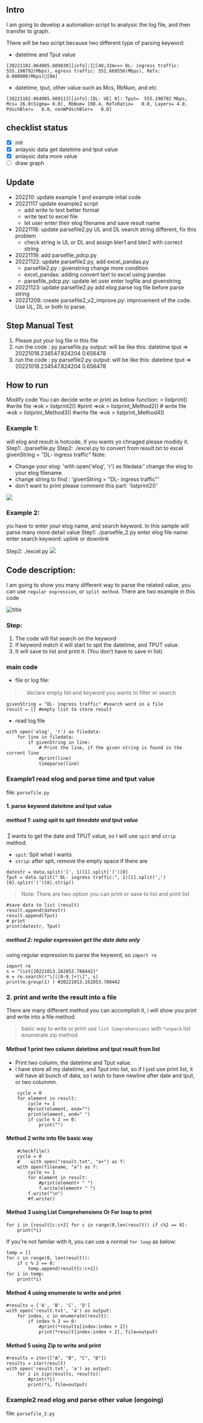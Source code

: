 ## Intro
I am going to develop a automation script to analysic the log file, and then transfer to graph. 

There will be two script because two different type of parsing keyword:
- datetime and Tput value
```
[20221102.064905.609030][info]:[[40;32m>>> DL- ingress traffic: 555.198792(Mbps), egress traffic: 551.669556(Mbps), ReTx: 0.000000(Mbps)[0m]
```
- datetime, tput, other value such as Mcs, RbNum, and etc
```
[20221102.064905.609113][info]:[DL- UE[ 0]: Tput=  555.198792 Mbps, Mcs= 26.0(Sigma= 0.0), RbNum= 198.4, ReTxRatio=   0.0, Layers= 4.0, PdschBler=   0.0, nonWPdschBler=   0.0]
```
## checklist status 
- [x] init
- [x] anlaysic data get datetime and tput value
- [x] anlaysic data more value
- [ ] draw graph 

## Update
- 202210: update example 1 and example intial code
- 20221117 update example2 script 
	- add write to text better format
	- write text to excel file
	- let user enter their elog filename and save result name
- 20221118: update parsefile2.py UL and DL search string different, fix this problem
	- check string is UL or DL and assign bler1 and bler2 with correct string
- 20221119: add parsefile_pdcp.py 
- 20221122: update parsefile2.py, add excel_pandas.py
	- parsefile2.py : givenstring change more condition
	-  excel_pandas: adding convert text to excel using pandas
	- parsefile_pdcp.py: update let user enter logfile and givenstring 
- 20221123: update parsefile2.py add elog parse log file before parse string
- 20221209: create parsefile2_v2_improve.py: improvement of the code. Use UL, DL or both to parse. 

## Step Manual Test 
1. Please put your log file in this file
2. run the code : py parsefile.py 
output: will be like this: datetime tput => 20221018.234547.824204 0.656478
3. run the code : py parsefile2.py 
output: will be like this: datetime tput => 20221018.234547.824204 0.656478

## How to run 
Modify code
You can decide write or print as below function:
    > listprint() #write file =>ok
    > listprint2() #print =>ok
    > listprint_Method2()  # write file =>ok
    > listprint_Method3() #write file =>ok
    > listprint_Method4()

### Example 1:

will elog and result is hotcode, if you wants yo chnaged please modidy it. 
Step1: ./parsefile.py
Step2: ./excel.py to convert from result.txt to excel 
givenString = "DL- ingress traffic"
Note: 
- Change your elog: 'with open('elog', 'r') as filedata:' change the elog to your elog filename
- change string to find : 'givenString = "DL- ingress traffic"'
- don't want to print please comment this part: 'listprint2()'



![](img/example1.PNG)

### Example 2: 
yiu have to enter your elog name, and search keyword. In this sample will parse many more detail value
Step1: ./parsefile_2.py
enter elog file name:
enter search keyword: uplink or downlink

Step2: ./excel.py 
![](img/example2.PNG)

## Code description:
I am going to show you many different way to parse the related value, you can use `regular expression`, or `split method`. 
There are two example in this code

![title](img/screenshot.PNG)

### Step: 
1. The code will fist search on the keyword
2. If keyword match it will start to spit the datetime, and TPUT value. 
3. It will save to list and print it. (You don't have to save in list)

### main code
- file or log file: 
>　declare empty list and keyword you wants to filter or search
```
givenString = "DL- ingress traffic" #search word in a file
result = [] #empty list to store result
```
- read log file
```
with open('elog', 'r') as filedata:
    for line in filedata:   
        if givenString in line:
            # Print the line, if the given string is found in the current line
            #print(line)
            timeparse(line)
```
### Example1 read elog and parse time and tput value
file: `parsefile.py`
#### 1. parse keyword dateitme and tput value
##### method 1: using spit to spit timedate and tput value
Ｉwants to get the date and TPUT value, so I will use `spit` and `strip` method.
- `spit`: Spit what I wants
- `strip`: after spit, remove the empty space if there are

```
datestr = data.split('[', 1)[1].split(']')[0]
Tput = data.split(" DL- ingress traffic:", 1)[1].split(',')[0].split('(')[0].strip()
```
> Note: There are two option you can print or save to list and print list 
```
#save data to list (result)
result.append(datestr)
result.append(Tput)
# print 
print(datestr, Tput) 
```
##### method 2: regular expression get the date data only
using regular expression to parse the keyword, so `import re`
```
import re
s = "list[20221013.162853.788442]"
m = re.search(r"\[([0-9.]+)\]", s)
print(m.group(1) ) #20221013.162853.788442
```
### 2. print and write the result into a file
 There are many different method you can accomplish it, i will show you print and write into a file method. 
 > basic way to write or print
 > use `list Comprehensions` with `*unpack` list 
 > enumerate
  > zip method
 
#### Method 1 print two column datetime and tput result from list
- Print two column, the datetime and Tput value. 
- I have store all my datetime, and Tput into list, so if I just use print list, it will have all bunch of data, so I wish to have newline after date and tput, or two colummn. 
```
	cycle = 0
    for element in result:
        cycle += 1
        #print(element, end="")
        print(element, end=" ")
        if cycle % 2 == 0:
            print("")
```
#### Method 2 write into file basic way
```
    #checkfile()
    cycle = 0    
    #    with open("result.txt", "a+") as f:
    with open(filename, "a") as f:
        cycle += 1
        for element in result:            
            #print(element+ " ")
            f.write(element+ " ")           
        f.write("\n")
        #f.write()
```

#### Method 3 using List Comprehensions Or For loop  to print
```
for i in [result[c:c+2] for c in range(0,len(result)) if c%2 == 0]:
    print(*i) 
```
If you're not familar with it, you can use a normal `for loop` as below:
```
temp = []
for c in range(0, len(result)):
    if c % 2 == 0:
        temp.append(result[c:c+2])
for i in temp:
    print(*i)
```

#### Method 4 using enumerate to write and print
```
#results = ['A', 'B', 'C', 'D']
with open('result.txt', 'a') as output:
    for index, c in enumerate(result):
        if index % 2 == 0:
            #print(*results[index:index + 2])
            print(*result[index:index + 2], file=output)
```
#### Method 5 using Zip to write and print
```
#results = iter(["A", "B", "C", "D"])
results = iter(result)
with open('result.txt', 'a') as output:
    for i in zip(results, results):
        #print(*i)
        print(*i, file=output)
```
### Example2 read elog and parse other value (ongoing)
file: `parsefile_2.py`

